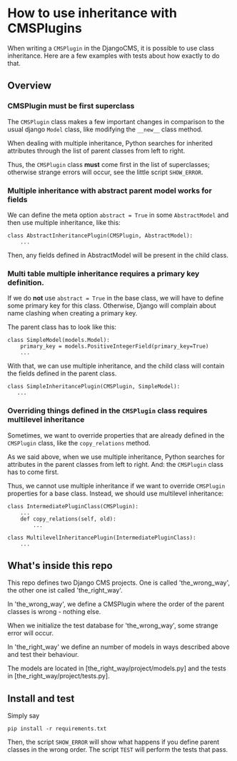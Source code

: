 # How to use inheritance with CMSPlugins

When writing a `CMSPlugin` in the DjangoCMS, it is possible to use
class inheritance. Here are a few examples with tests about how exactly
to do that.


## Overview


### CMSPlugin must be first superclass

The `CMSPlugin` class makes a few important changes in comparison to
the usual django `Model` class, like modifying the `__new__` class method.

When dealing with multiple inheritance, Python searches for inherited
attributes through the list of parent classes from left to right.

Thus, the `CMSPlugin` class **must** come first in the list of
superclasses; otherwise strange errors will occur, see the little
script `SHOW_ERROR`.


### Multiple inheritance with abstract parent model works for fields

We can define the meta option `abstract = True` in some
`AbstractModel` and then use multiple inheritance, like this:

```
class AbstractInheritancePlugin(CMSPlugin, AbstractModel):
    ...
```

Then, any fields defined in AbstractModel will be present in the child
class.


### Multi table multiple inheritance requires a primary key definition.

If we do **not** use `abstract = True` in the base class, we will have
to define some primary key for this class. Otherwise, Django will
complain about name clashing when creating a primary key.

The parent class has to look like this:

```
class SimpleModel(models.Model):
    primary_key = models.PositiveIntegerField(primary_key=True)
    ...
```

With that, we can use multiple inheritance, and the child class will
contain the fields defined in the parent class.

```
class SimpleInheritancePlugin(CMSPlugin, SimpleModel):
   ...
```


### Overriding things defined in the `CMSPlugin` class requires multilevel inheritance

Sometimes, we want to override properties that are already defined in
the `CMSPlugin` class, like the `copy_relations` method.

As we said above, when we use multiple inheritance, Python searches for
attributes in the parent classes from left to right. And: the
`CMSPlugin` class has to come first.

Thus, we cannot use multiple inheritance if we want to override
`CMSPlugin` properties for a base class. Instead, we should use
multilevel inheritance:

```
class IntermediatePluginClass(CMSPlugin):
    ...
    def copy_relations(self, old):
        ...

class MultilevelInheritancePlugin(IntermediatePluginClass):
    ...
```


## What's inside this repo

This repo defines two Django CMS projects. One is called
'the_wrong_way', the other one ist called 'the_right_way'.

In 'the_wrong_way', we define a CMSPlugin where the order of the
parent classes is wrong - nothing else.

When we initialize the test database for 'the_wrong_way', some strange
error will occur.

In 'the_right_way' we define an number of models in ways described
above and test their behaviour.

The models are located in [the_right_way/project/models.py] and the
tests in [the_right_way/project/tests.py].


## Install and test

Simply say

```
pip install -r requirements.txt
```

Then, the script `SHOW_ERROR` will show what happens if you define
parent classes in the wrong order. The script `TEST` will perform the
tests that pass.
